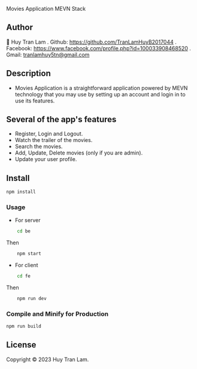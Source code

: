 Movies Application MEVN Stack

## Author
👤 Huy Tran Lam
. Github: https://github.com/TranLamHuyB2017044
. Facebook: https://www.facebook.com/profile.php?id=100033908468520
. Gmail: tranlamhuy5tn@gmail.com
## Description
- Movies Application is a straightforward application powered by MEVN technology that you may use by setting up an account and login in to use its features.
## Several of the app's features
- Register, Login and Logout.
- Watch the trailer of the movies.
- Search the movies.
- Add, Update, Delete movies (only if you are admin).
- Update your user profile.
## Install

```sh
npm install
```
### Usage
- For server
```sh
    cd be
```
Then 

```sh
    npm start
```
- For client
```sh
    cd fe
```
Then 
```sh
    npm run dev
```
### Compile and Minify for Production

```sh
npm run build
```

## License
Copyright ©️ 2023 Huy Tran Lam.

